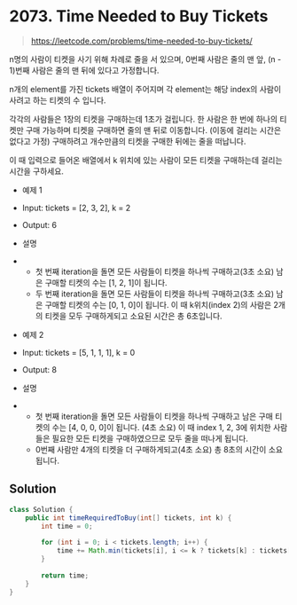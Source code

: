 # 2073. Time Needed to Buy Tickets

> https://leetcode.com/problems/time-needed-to-buy-tickets/

n명의 사람이 티켓을 사기 위해 차례로 줄을 서 있으며, 0번째 사람은 줄의 맨 앞, (n - 1)번째 사람은 줄의 맨 뒤에 있다고 가정합니다.

n개의 element를 가진 tickets 배열이 주어지며 각 element는 해당 index의 사람이 사려고 하는 티켓의 수 입니다.

각각의 사람들은 1장의 티켓을 구매하는데 1초가 걸립니다. 한 사람은 한 번에 하나의 티켓만 구매 가능하며 티켓을 구매하면 줄의 맨 뒤로 이동합니다. (이동에 걸리는 시간은 없다고 가정) 구매하려고 개수만큼의 티켓을 구매한 뒤에는 줄을 떠납니다.

이 때 입력으로 들어온 배열에서 k 위치에 있는 사람이 모든 티켓을 구매하는데 걸리는 시간을 구하세요.

- 예제 1

- Input: tickets = [2, 3, 2], k = 2

- Output: 6

- 설명

- - 첫 번째 iteration을 돌면 모든 사람들이 티켓을 하나씩 구매하고(3초 소요) 남은 구매할 티켓의 수는 [1, 2, 1]이 됩니다.
  - 두 번째 iteration을 돌면 모든 사람들이 티켓을 하나씩 구매하고(3초 소요) 남은 구매할 티켓의 수는 [0, 1, 0]이 됩니다. 이 때 k위치(index 2)의 사람은 2개의 티켓을 모두 구매하게되고 소요된 시간은 총 6초입니다.

- 예제 2

- Input: tickets = [5, 1, 1, 1], k = 0

- Output: 8

- 설명

- - 첫 번째 iteration을 돌면 모든 사람들이 티켓을 하나씩 구매하고 남은 구매 티켓의 수는 [4, 0, 0, 0]이 됩니다. (4초 소요) 이 때 index 1, 2, 3에 위치한 사람들은 필요한 모든 티켓을 구매하였으므로 모두 줄을 떠나게 됩니다.
  - 0번째 사람만 4개의 티켓을 더 구매하게되고(4초 소요) 총 8초의 시간이 소요됩니다.

## Solution

```java
class Solution {
    public int timeRequiredToBuy(int[] tickets, int k) {
        int time = 0;
        
        for (int i = 0; i < tickets.length; i++) {
            time += Math.min(tickets[i], i <= k ? tickets[k] : tickets[k] - 1);
        }
        
        return time;
    }
}
```

